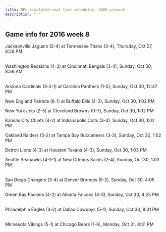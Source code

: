 ```yaml
---
title: NFL simulated-real-time schedules, 2009-present
description: " "
---
```


## Game info for 2016 week 8
Jacksonville Jaguars (2-4) at Tennessee Titans (3-4), Thursday, Oct 27, 8:26 PM

<br/>Washington Redskins (4-3) at Cincinnati Bengals (3-4), Sunday, Oct 30, 8:36 AM

<br/>Arizona Cardinals (3-3-1) at Carolina Panthers (1-5), Sunday, Oct 30, 12:47 PM

New England Patriots (6-1) at Buffalo Bills (4-3), Sunday, Oct 30, 1:02 PM

New York Jets (2-5) at Cleveland Browns (0-7), Sunday, Oct 30, 1:02 PM

Kansas City Chiefs (4-2) at Indianapolis Colts (3-4), Sunday, Oct 30, 1:02 PM

Oakland Raiders (5-2) at Tampa Bay Buccaneers (3-3), Sunday, Oct 30, 1:02 PM

Detroit Lions (4-3) at Houston Texans (4-3), Sunday, Oct 30, 1:03 PM

Seattle Seahawks (4-1-1) at New Orleans Saints (2-4), Sunday, Oct 30, 1:03 PM

<br/>San Diego Chargers (3-4) at Denver Broncos (5-2), Sunday, Oct 30, 4:05 PM

Green Bay Packers (4-2) at Atlanta Falcons (4-3), Sunday, Oct 30, 4:25 PM

<br/>Philadelphia Eagles (4-2) at Dallas Cowboys (5-1), Sunday, Oct 30, 8:31 PM

<br/>Minnesota Vikings (5-1) at Chicago Bears (1-6), Monday, Oct 31, 8:31 PM

